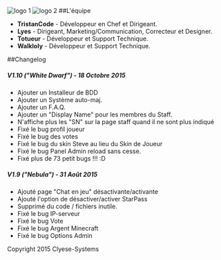 ![logo 1](https://d1ro8r1rbfn3jf.cloudfront.net/ms_84270/J1UDlHzBaC5hk69udVqtSN4eQShkjp/2015-10-18%2B16-38-41.png?Expires=1446485461&Signature=PbpS5ChMuLrivHX6~BvSHwfH-r~L6UTE94swRymAiPlaeUHZo-2b4oR2W8-yyKl2e6ZFRvd0Q~vwgaTxQyukhk1gRcqHnUvrEJQ1-~jP5BflznnFNEb0sA94YTQ3S1i8RdrtQV7FIF5H~8cvJjxRxm3umCbcCZtyvPd~P8u--kgAOF7P~d60JUkZhFpXX~hCWvfu5AXnfU3Vb-39061zT6jbBHduUwzNBYffLdtw5IosQepa3Ni1BizSMBOqyuNgOhcycd6S97BoSExQmBTi3-ewzxW3P2FrNpLQDH3MeptbHdObHszKzir8O8yVVEsVn20BkmJNQJLILbhekPyGfw__&Key-Pair-Id=APKAJHEJJBIZWFB73RSA)
![logo 2](http://forum.ironcraft.fr/uploads/monthly_2015_10/logo.png.d3dc9bbe6e06f0f094bcad42af1dd7c0.png)
##L'équipe
* __TristanCode__ - Développeur en Chef et Dirigeant. 
* __Lyes__ - Dirigeant, Marketing/Communication, Correcteur et Designer.
* __Totueur__ - Développeur et Support Technique.
* __Walkloly__ - Développeur et Support Technique.


##Changelog

##### V1.10 ("White Dwarf") - 18 Octobre 2015

* Ajouter un Installeur de BDD
* Ajouter un Système auto-maj. 
* Ajouter un F.A.Q.
* Ajouter un "Display Name" pour les membres du Staff.
* N'affiche plus les "SN" sur la page staff quand il ne sont plus indiqué
* Fixé le bug profil joueur
* Fixé le bug des votes
* Fixé le bug du skin Steve au lieu du Skin de Joueur
* Fixé le bug Panel Admin reload sans cesse.
* Fixé plus de 73 petit bugs !!! :D

##### V1.9 ("Nebula") - 31 Août 2015
* Ajouté page "Chat en jeu" désactivante/activante 
* Ajouté l'option de désactiver/activer StarPass
* Supprimé du code / fichiers inutile.
* Fixé le bug IP-serveur
* Fixé le bug Vote
* Fixé le bug Argent Minecraft
* Fixé le bug Options Admin


Copyright 2015 Clyese-Systems
